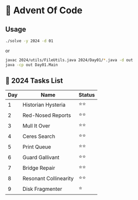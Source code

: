 # 🎄 Advent Of Code

## Usage

```sh
./solve -y 2024 -d 01
```

or

```sh
javac 2024/utils/FileUtils.java 2024/Day01/*.java -d out
java -cp out Day01.Main
```

## 📁 2024 Tasks List

| Day | Name                                | Status |
| --- | ----------------------------------- | ------ |
|  1  | Historian Hysteria                  |  ⭐⭐  |
|  2  | Red-Nosed Reports                   |  ⭐⭐  |
|  3  | Mull It Over                        |  ⭐⭐  |
|  4  | Ceres Search                        |  ⭐⭐  |
|  5  | Print Queue                         |  ⭐⭐  |
|  6  | Guard Gallivant                     |  ⭐⭐  |
|  7  | Bridge Repair                       |  ⭐⭐  |
|  8  | Resonant Collinearity               |  ⭐⭐  |
|  9  | Disk Fragmenter                     |  ⭐    |
